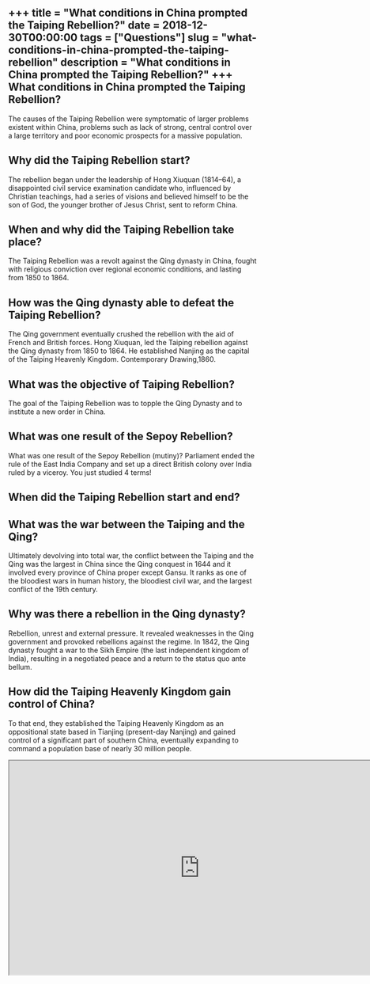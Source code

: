 +++
title = "What conditions in China prompted the Taiping Rebellion?"
date = 2018-12-30T00:00:00
tags = ["Questions"]
slug = "what-conditions-in-china-prompted-the-taiping-rebellion"
description = "What conditions in China prompted the Taiping Rebellion?"
+++
What conditions in China prompted the Taiping Rebellion?
--------------------------------------------------------

The causes of the Taiping Rebellion were symptomatic of larger problems existent within China, problems such as lack of strong, central control over a large territory and poor economic prospects for a massive population.

Why did the Taiping Rebellion start?
------------------------------------

The rebellion began under the leadership of Hong Xiuquan (1814–64), a disappointed civil service examination candidate who, influenced by Christian teachings, had a series of visions and believed himself to be the son of God, the younger brother of Jesus Christ, sent to reform China.

When and why did the Taiping Rebellion take place?
--------------------------------------------------

The Taiping Rebellion was a revolt against the Qing dynasty in China, fought with religious conviction over regional economic conditions, and lasting from 1850 to 1864.

How was the Qing dynasty able to defeat the Taiping Rebellion?
--------------------------------------------------------------

The Qing government eventually crushed the rebellion with the aid of French and British forces. Hong Xiuquan, led the Taiping rebellion against the Qing dynasty from 1850 to 1864. He established Nanjing as the capital of the Taiping Heavenly Kingdom. Contemporary Drawing,1860.

What was the objective of Taiping Rebellion?
--------------------------------------------

The goal of the Taiping Rebellion was to topple the Qing Dynasty and to institute a new order in China.

What was one result of the Sepoy Rebellion?
-------------------------------------------

What was one result of the Sepoy Rebellion (mutiny)? Parliament ended the rule of the East India Company and set up a direct British colony over India ruled by a viceroy. You just studied 4 terms!

When did the Taiping Rebellion start and end?
---------------------------------------------

What was the war between the Taiping and the Qing?
--------------------------------------------------

Ultimately devolving into total war, the conflict between the Taiping and the Qing was the largest in China since the Qing conquest in 1644 and it involved every province of China proper except Gansu. It ranks as one of the bloodiest wars in human history, the bloodiest civil war, and the largest conflict of the 19th century.

Why was there a rebellion in the Qing dynasty?
----------------------------------------------

Rebellion, unrest and external pressure. It revealed weaknesses in the Qing government and provoked rebellions against the regime. In 1842, the Qing dynasty fought a war to the Sikh Empire (the last independent kingdom of India), resulting in a negotiated peace and a return to the status quo ante bellum.

How did the Taiping Heavenly Kingdom gain control of China?
-----------------------------------------------------------

To that end, they established the Taiping Heavenly Kingdom as an oppositional state based in Tianjing (present-day Nanjing) and gained control of a significant part of southern China, eventually expanding to command a population base of nearly 30 million people.

<iframe allow="accelerometer; autoplay; clipboard-write; encrypted-media; gyroscope; picture-in-picture" allowfullscreen="" class="__youtube_prefs__  epyt-is-override  no-lazyload" data-no-lazy="1" data-origheight="433" data-origwidth="770" data-skipgform_ajax_framebjll="" height="433" id="_ytid_21313" loading="lazy" src="https://www.youtube.com/embed/6F4cVVs4IIc?enablejsapi=1&autoplay=0&cc_load_policy=0&cc_lang_pref=&iv_load_policy=1&loop=0&modestbranding=0&rel=1&fs=1&playsinline=0&autohide=2&theme=dark&color=red&controls=1&" title="YouTube player" width="770"></iframe>